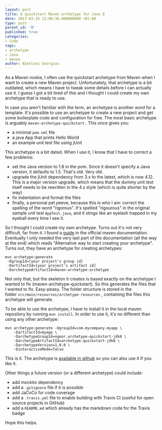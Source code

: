```yaml
---
layout: post
title: A quickstart Maven archetype for Java 8
date: 2017-02-25 12:08:38.000000000 +01:00
type: post
parent_id: '0'
published: true
categories:
- Code
tags:
- archetype
- Java
- maven
author: Nikolaos Georgiou
---
```


As a Maven rookie, I often use the quickstart archetype from Maven when I want to create a new Maven project. Unfortunately, that archetype is a bit outdated, which means I have to tweak some details before I can actually use it. I guess I got a bit tired of this and I thought I could create my own archetype that is ready to use.

<!--more-->

In case you aren't familiar with the term, an archetype is another word for a template. It's possible to use an archetype to create a new project and get some boilerplate code and configuration for free. The most basic archetype is arguably <code>maven-archetype-quickstart</code> . This once gives you:
<ul>
<li>a minimal <code>pom.xml</code> file</li>
<li>a java App that prints Hello World</li>
<li>an example unit test file using jUnit</li>
</ul>

This archetype is a bit dated. When I use it, I know that I have to correct a few problems:
<ul>
<li>set the Java version to 1.8 in the pom. Since it doesn't specify a Java version, it defaults to 1.5. That's old. Very old.</li>
<li>upgrade the jUnit dependency from 3.x to the latest, which is now 4.12. This is a major version upgrade, which means that the dummy unit test itself needs to be rewritten in the 4.x style (which is quite shorter by the way)</li>
<li>fix indentation and format the files</li>
<li>finally, a personal pet peeve, because this is who I am: correct the spelling of the word "rigorous". It's spelled "rigourous" in the original sample unit test <code>AppTest.java</code>, and it stings like an eyelash trapped in my eyeball every time I see it.</li>
</ul>

So I thought I could create my own archetype. Turns out it's not very difficult, far from it. I found a <a href="https://maven.apache.org/guides/mini/guide-creating-archetypes.html" target="_blank">guide</a> in the official maven documentation. Eventually I only needed the very last part of the documentation (all the way at the end) which reads "Alternative way to start creating your archetype". Turns out, they have an archetype for creating archetypes:

```
mvn archetype:generate
 -DgroupId=[your project's group id]
 -DartifactId=[your project's artifact id]
 -DarchetypeArtifactId=maven-archetype-archetype
```

Not only that, but the skeleton it creates is based exactly on the archetype I wanted to fix (maven-archetype-quickstart). So this generates the files that I wanted to fix. Easy-peasy. The folder structure is stored in the folder <code>src/main/resources/archetype-resources</code> , containing the files this archetype will generate.

To be able to use the archetype, I have to install it in the local maven repository by running <code>mvn install</code>. In order to use it, it's no different than using any other archetype:

```
mvn archetype:generate -DgroupId=com.mycompany.myapp \
    -DartifactId=myapp \
    -DarchetypeGroupId=ngeor.archetype-quickstart-jdk8 \
    -DarchetypeArtifactId=archetype-quickstart-jdk8 \
    -DarchetypeVersion=1.0.0 \
    -DinteractiveMode=false
```

This is it. The archetype is <a href="https://github.com/ngeor/archetype-quickstart-jdk8" target="_blank">available in github</a> so you can also use it if you like it.

Other things a future version (or a different archetype) could include:
<ul>
<li>add mockito dependency</li>
<li>add a <code>.gitignore</code> file if it is possible</li>
<li>add JaCoCo for code coverage</li>
<li>add a <code>.travis.yml</code> file to enable building with Travis CI (useful for open source projects in GitHub)</li>
<li>add a <code>README.md</code> which already has the markdown code for the Travis badge</li>
</ul>

Hope this helps.

